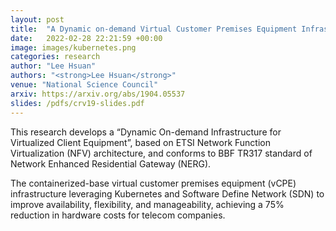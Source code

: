 ```yaml
---
layout: post
title:  "A Dynamic on-demand Virtual Customer Premises Equipment Infrastructure"
date:   2022-02-28 22:21:59 +00:00
image: images/kubernetes.png
categories: research
author: "Lee Hsuan"
authors: "<strong>Lee Hsuan</strong>"
venue: "National Science Council"
arxiv: https://arxiv.org/abs/1904.05537
slides: /pdfs/crv19-slides.pdf
---
```


This research develops a “Dynamic On-demand Infrastructure for Virtualized Client Equipment”, based on ETSI Network Function Virtualization (NFV) architecture, and conforms to BBF TR317 standard of Network Enhanced Residential Gateway (NERG).

The containerized-base virtual customer premises equipment (vCPE) infrastructure leveraging Kubernetes and Software Define Network (SDN) to improve availability, flexibility, and manageability, achieving a 75% reduction in hardware costs for telecom companies.